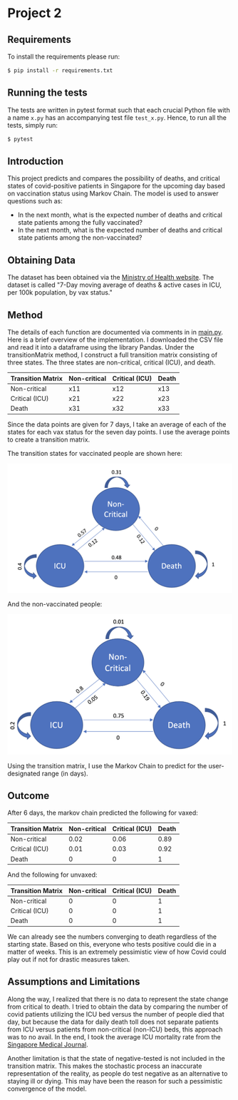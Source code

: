 # Project 2

## Requirements
To install the requirements please run:
```bash
$ pip install -r requirements.txt
```

## Running the tests
The tests are written in pytest format such that each crucial Python file with a name `x.py` has an accompanying test file `test_x.py`.  Hence, to run all the tests, simply run:
```bash
$ pytest
```

## Introduction
This project predicts and compares the possibility of deaths, and critical states of covid-positive patients in Singapore for the upcoming day based on vaccination status using Markov Chain.
The model is used to answer questions such as: 
- In the next month, what is the expected number of deaths and critical state patients among the fully vaccinated?
- In the next month, what is the expected number of deaths and critical state patients among the non-vaccinated?

## Obtaining Data
The dataset has been obtained via the [Ministry of Health website](https://data.gov.sg/dataset/covid-19-case-numbers?resource_id=783f0c4c-caf7-4818-8683-760f3d7f0757). The dataset is called "7-Day moving average of deaths & active cases in ICU, per 100k population, by vax status." 

## Method
The details of each function are documented via comments in in [main.py](main.py). 
Here is a brief overview of the implementation.
I downloaded the CSV file and read it into a dataframe using the library Pandas.
Under the transitionMatrix method, I construct a full transition matrix consisting of three states.
The three states are non-critical, critical (ICU), and death.

Transition Matrix | Non-critical | Critical (ICU) | Death
-- | -- | -- | --
Non-critical | x11 | x12 | x13
Critical (ICU) | x21 | x22 | x23
Death | x31 | x32 | x33

Since the data points are given for 7 days, I take an average of each of the states for each vax status for the seven day points.
I use the average points to create a transition matrix.

The transition states for vaccinated people are shown here:

![Transition Matrix](resources/vax_transitionmatrix.png)

And the non-vaccinated people:

![Transition Matrix](resources/unvax_transitionmatrix.png)

Using the transition matrix, I use the Markov Chain to predict for the user-designated range (in days).

## Outcome
After 6 days, the markov chain predicted the following for vaxed:

Transition Matrix | Non-critical | Critical (ICU) | Death
-- | -- | -- | --
Non-critical | 0.02 | 0.06 | 0.89
Critical (ICU) | 0.01 | 0.03 | 0.92
Death | 0 | 0 | 1

And the following for unvaxed:

Transition Matrix | Non-critical | Critical (ICU) | Death
-- | -- | -- | --
Non-critical | 0 | 0 | 1
Critical (ICU) | 0 | 0 | 1
Death | 0 | 0 | 1

We can already see the numbers converging to death regardless of the starting state. Based on this, everyone who tests positive could die in a matter of weeks. This is an extremely pessimistic view of how Covid could play out if not for drastic measures taken. 

## Assumptions and Limitations
Along the way, I realized that there is no data to represent the state change from critical to death. I tried to obtain the data by comparing the number of covid patients utilizing the ICU bed versus the number of people died that day, but because the data for daily death toll does not separate patients from ICU versus patients from non-critical (non-ICU) beds, this approach was to no avail. In the end, I took the average ICU mortality rate from the [Singapore Medical Journal](http://www.smj.org.sg/article/factors-associated-mortality-among-patients-active-pulmonary-tuberculosis-requiring). 

Another limitation is that the state of negative-tested is not included in the transition matrix. This makes the stochastic process an inaccurate representation of the reality, as people do test negative as an alternative to staying ill or dying. This may have been the reason for such a pessimistic convergence of the model.